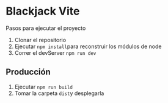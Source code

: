 # Blackjack Vite

Pasos para ejecutar el proyecto

1. Clonar el repositorio
2. Ejecutar ```npm install```para reconstruir los módulos de node
3. Correr el devServer ```npm run dev```

## Producción

1. Ejecutar ```npm run build```
2. Tomar la carpeta ```dist```y desplegarla
